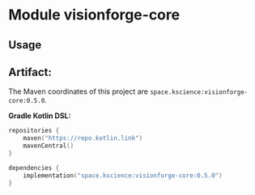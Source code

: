 # Module visionforge-core



## Usage

## Artifact:

The Maven coordinates of this project are `space.kscience:visionforge-core:0.5.0`.

**Gradle Kotlin DSL:**
```kotlin
repositories {
    maven("https://repo.kotlin.link")
    mavenCentral()
}

dependencies {
    implementation("space.kscience:visionforge-core:0.5.0")
}
```
